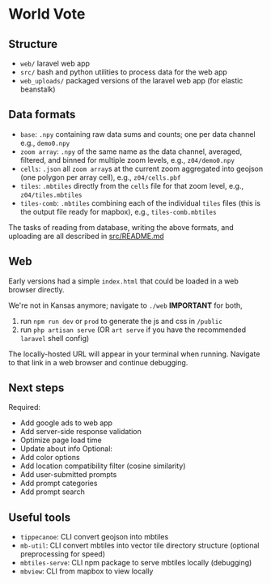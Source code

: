 # World Vote

## Structure
* `web/` laravel web app  
* `src/` bash and python utilities to process data for the web app  
* `web_uploads/` packaged versions of the laravel web app (for elastic beanstalk)  


## Data formats
* `base`: `.npy` containing raw data sums and counts; one per data channel e.g., `demo0.npy`  
* `zoom array`: `.npy` of the same name as the data channel, averaged, filtered, and binned for multiple zoom levels, e.g., `z04/demo0.npy`  
* `cells`: `.json` all `zoom array`s at the current zoom aggregated into geojson (one polygon per array cell), e.g., `z04/cells.pbf`
* `tiles`: `.mbtiles` directly from the `cells` file for that zoom level, e.g., `z04/tiles.mbtiles`  
* `tiles-comb`: `.mbtiles` combining each of the individual `tiles` files (this is the output file ready for mapbox), e.g., `tiles-comb.mbtiles`  

The tasks of reading from database, writing the above formats, and uploading are all described in [src/README.md](src/README.md)

## Web
Early versions had a simple `index.html` that could be loaded in a web browser directly.

We're not in Kansas anymore; navigate to `./web` **IMPORTANT** for both,
1. run `npm run dev` or `prod` to generate the js and css in `/public`  
2. run `php artisan serve` (OR `art serve` if you have the recommended `laravel` shell config)  

The locally-hosted URL will appear in your terminal when running. Navigate to that link in a web browser and continue debugging.


## Next steps
Required:  
* Add google ads to web app  
* Add server-side response validation
* Optimize page load time
* Update about info
Optional:
* Add color options
* Add location compatibility filter (cosine similarity)
* Add user-submitted prompts
* Add prompt categories  
* Add prompt search  


## Useful tools
* `tippecanoe`: CLI convert geojson into mbtiles  
* `mb-util`: CLI convert mbtiles into vector tile directory structure (optional preprocessing for speed)  
* `mbtiles-serve`: CLI npm package to serve mbtiles locally (debugging)  
* `mbview`: CLI from mapbox to view locally  
